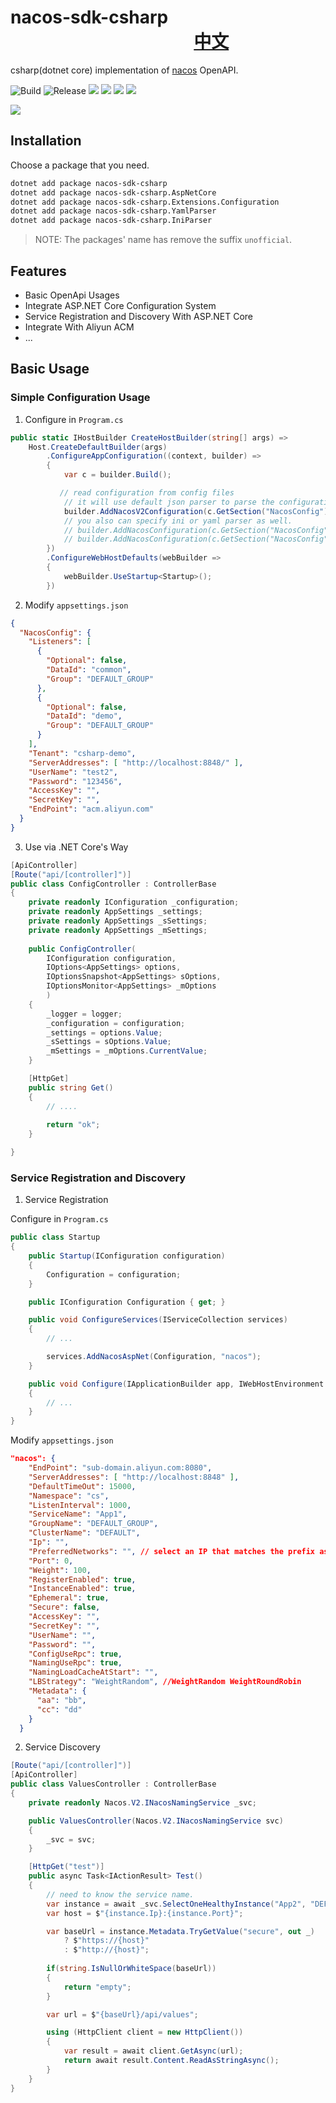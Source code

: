 # nacos-sdk-csharp 　　　　　   　　   　　　[中文](./README.zh-cn.md)

csharp(dotnet core) implementation of [nacos](https://nacos.io/) OpenAPI.

![Build](https://github.com/nacos-group/nacos-sdk-csharp/workflows/Build/badge.svg) ![Release](https://github.com/nacos-group/nacos-sdk-csharp/workflows/Release/badge.svg) ![](https://img.shields.io/nuget/v/nacos-sdk-csharp.svg)  ![](https://img.shields.io/nuget/vpre/nacos-sdk-csharp.svg) ![](https://img.shields.io/nuget/dt/nacos-sdk-csharp) ![](https://img.shields.io/github/license/nacos-group/nacos-sdk-csharp)

![](./media/prj.png)

## Installation

Choose a package that you need.

```bash
dotnet add package nacos-sdk-csharp
dotnet add package nacos-sdk-csharp.AspNetCore
dotnet add package nacos-sdk-csharp.Extensions.Configuration
dotnet add package nacos-sdk-csharp.YamlParser
dotnet add package nacos-sdk-csharp.IniParser
```

> NOTE: The packages' name has remove the suffix `unofficial`.

## Features

- Basic OpenApi Usages
- Integrate ASP.NET Core Configuration System
- Service Registration and Discovery With ASP.NET Core
- Integrate With Aliyun ACM
- ...

## Basic Usage

### Simple Configuration Usage

1. Configure in `Program.cs`

```cs
public static IHostBuilder CreateHostBuilder(string[] args) =>
    Host.CreateDefaultBuilder(args)
        .ConfigureAppConfiguration((context, builder) =>
        {
            var c = builder.Build();

           // read configuration from config files
            // it will use default json parser to parse the configuration store in nacos server.
            builder.AddNacosV2Configuration(c.GetSection("NacosConfig"));
            // you also can specify ini or yaml parser as well.
            // builder.AddNacosConfiguration(c.GetSection("NacosConfig"), Nacos.IniParser.IniConfigurationStringParser.Instance);
            // builder.AddNacosConfiguration(c.GetSection("NacosConfig"), Nacos.YamlParser.YamlConfigurationStringParser.Instance);
        })
        .ConfigureWebHostDefaults(webBuilder =>
        {
            webBuilder.UseStartup<Startup>();
        })
```

2. Modify `appsettings.json`

```JSON
{
  "NacosConfig": {
    "Listeners": [
      {
        "Optional": false,
        "DataId": "common",
        "Group": "DEFAULT_GROUP"
      },
      {
        "Optional": false,
        "DataId": "demo",
        "Group": "DEFAULT_GROUP"
      }
    ],    
    "Tenant": "csharp-demo",
    "ServerAddresses": [ "http://localhost:8848/" ],
    "UserName": "test2",
    "Password": "123456",
    "AccessKey": "",
    "SecretKey": "",
    "EndPoint": "acm.aliyun.com"
  }
}
```

3. Use via .NET Core's Way

```cs
[ApiController]
[Route("api/[controller]")]
public class ConfigController : ControllerBase
{
    private readonly IConfiguration _configuration;
    private readonly AppSettings _settings;
    private readonly AppSettings _sSettings;
    private readonly AppSettings _mSettings;
    
    public ConfigController(
        IConfiguration configuration,
        IOptions<AppSettings> options,
        IOptionsSnapshot<AppSettings> sOptions,
        IOptionsMonitor<AppSettings> _mOptions
        )
    {
        _logger = logger;
        _configuration = configuration;
        _settings = options.Value;
        _sSettings = sOptions.Value;
        _mSettings = _mOptions.CurrentValue;
    }

    [HttpGet]
    public string Get()
    {
        // ....
       
        return "ok";
    }

}
```

### Service Registration and Discovery

1. Service Registration

Configure in `Program.cs`

```cs
public class Startup
{
    public Startup(IConfiguration configuration)
    {
        Configuration = configuration;
    }

    public IConfiguration Configuration { get; }

    public void ConfigureServices(IServiceCollection services)
    {
        // ...

        services.AddNacosAspNet(Configuration, "nacos");
    }

    public void Configure(IApplicationBuilder app, IWebHostEnvironment env)
    {
        // ...
    }
}
```

Modify `appsettings.json`

```JSON
"nacos": {
    "EndPoint": "sub-domain.aliyun.com:8080",
    "ServerAddresses": [ "http://localhost:8848" ],
    "DefaultTimeOut": 15000,
    "Namespace": "cs",
    "ListenInterval": 1000,
    "ServiceName": "App1",
    "GroupName": "DEFAULT_GROUP",
    "ClusterName": "DEFAULT",
    "Ip": "",
    "PreferredNetworks": "", // select an IP that matches the prefix as the service registration IP
    "Port": 0,
    "Weight": 100,
    "RegisterEnabled": true,
    "InstanceEnabled": true,
    "Ephemeral": true,
    "Secure": false,
    "AccessKey": "",
    "SecretKey": "",
    "UserName": "",
    "Password": "",
    "ConfigUseRpc": true,
    "NamingUseRpc": true,
    "NamingLoadCacheAtStart": "",       
    "LBStrategy": "WeightRandom", //WeightRandom WeightRoundRobin
    "Metadata": {
      "aa": "bb",
      "cc": "dd"
    }
  }
```

2. Service Discovery

```cs
[Route("api/[controller]")]
[ApiController]
public class ValuesController : ControllerBase
{
    private readonly Nacos.V2.INacosNamingService _svc;

    public ValuesController(Nacos.V2.INacosNamingService svc)
    {
        _svc = svc;
    }

    [HttpGet("test")]
    public async Task<IActionResult> Test()
    {        
        // need to know the service name.
        var instance = await _svc.SelectOneHealthyInstance("App2", "DEFAULT_GROUP");
        var host = $"{instance.Ip}:{instance.Port}";

        var baseUrl = instance.Metadata.TryGetValue("secure", out _)
            ? $"https://{host}"
            : $"http://{host}";
                    
        if(string.IsNullOrWhiteSpace(baseUrl))
        {
            return "empty";
        }

        var url = $"{baseUrl}/api/values";

        using (HttpClient client = new HttpClient())
        {
            var result = await client.GetAsync(url);
            return await result.Content.ReadAsStringAsync();
        }
    }
}
```
